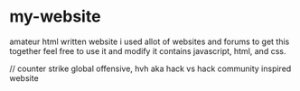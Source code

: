 # my-website
amateur html written website
i used allot of websites and forums to get this together
feel free to use it and modify it
contains
javascript, html, and css.

// counter strike global offensive, hvh aka hack vs hack community inspired website
